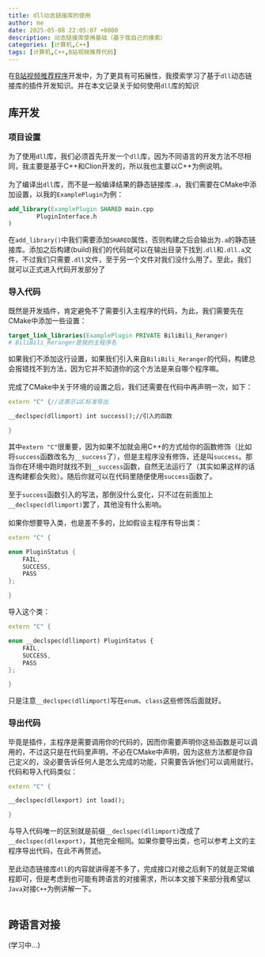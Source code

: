 ```yaml
---
title: dll动态链接库的使用
author: me
date: 2025-05-08 22:05:07 +0800
description: 动态链接库使用基础（基于我自己的摸索）
categories: [计算机,C++]
tags: [计算机,C++,B站视频推荐代码]
---
```

在[B站视频推荐程序](../B站推荐器开发/)开发中，为了更具有可拓展性，我摸索学习了基于`dll`动态链接库的插件开发知识。并在本文记录关于如何使用`dll`库的知识
## 库开发
### 项目设置
为了使用`dll`库，我们必须首先开发一个`dll`库，因为不同语言的开发方法不尽相同，我主要是基于C++和Clion开发的，所以我也主要以C++为例说明。<br><br>
为了编译出`dll`库，而不是一般编译结果的静态链接库`.a`，我们需要在CMake中添加设置，以我的`ExamplePlugin`为例：
```cmake
add_library(ExamplePlugin SHARED main.cpp
        PluginInterface.h
)
```
在`add_library()`中我们需要添加`SHARED`属性，否则构建之后会输出为`.a`的静态链接库。添加之后构建(build)我们的代码就可以在输出目录下找到`.dll`和`.dll.a`文件，不过我们只需要`.dll`文件，至于另一个文件对我们没什么用了。至此，我们就可以正式进入代码开发部分了
### 导入代码
既然是开发插件，肯定避免不了需要引入主程序的代码，为此，我们需要先在CMake中添加一些设置：
```cmake
target_link_libraries(ExamplePlugin PRIVATE BiliBili_Reranger)
# BiliBili_Reranger是我的主程序名
```
如果我们不添加这行设置，如果我们引入来自`BiliBili_Reranger`的代码，构建总会报错找不到方法，因为它并不知道你的这个方法是来自哪个程序嘛。<br><br>
完成了CMake中关于环境的设置之后，我们还需要在代码中再声明一次，如下：
```cpp
extern "C" {//这表示以C标准导出

__declspec(dllimport) int success();//引入的函数

}
```
其中`extern "C"`很重要，因为如果不加就会用C++的方式给你的函数修饰（比如将`success`函数改名为`__success`了），但是主程序没有修饰，还是叫`success`。那当你在环境中跑时就找不到`__success`函数，自然无法运行了（其实如果这样的话连构建都会失败）。随后你就可以在代码里随便使用`success`函数了。<br><br>
至于`success`函数引入的写法，那倒没什么变化，只不过在前面加上`__declspec(dllimport)`罢了，其他没有什么影响。<br><br>
如果你想要导入类，也是差不多的，比如假设主程序有导出类：
```cpp
extern "C" {

enum PluginStatus {
    FAIL,
    SUCCESS,
    PASS
};

}
```
导入这个类：
```cpp
extern "C" {

enum __declspec(dllimport) PluginStatus {
    FAIL,
    SUCCESS,
    PASS
};

}
```
只是注意`__declspec(dllimport)`写在`enum`、`class`这些修饰后面就好。
### 导出代码
毕竟是插件，主程序是需要调用你的代码的，因而你需要声明你这些函数是可以调用的，不过这只是在代码里声明，不必在CMake中声明，因为这些方法都是你自己定义的，没必要告诉任何人是怎么完成的功能，只需要告诉他们可以调用就行。代码和导入代码类似：
```cpp
extern "C" {

__declspec(dllexport) int load();

}
```
与导入代码唯一的区别就是前缀`__declspec(dllimport)`改成了`__declspec(dllexport)`，其他完全相同。如果你要导出类，也可以参考上文的主程序导出代码，在此不再赘述。<br><br>
至此动态链接库`dll`的内容就讲得差不多了，完成接口对接之后剩下的就是正常编程即可，但是考虑到也可能有跨语言的对接需求，所以本文接下来部分我希望以`Java`对接`C++`为例讲解一下。<br><br>
## 跨语言对接
(学习中...)
